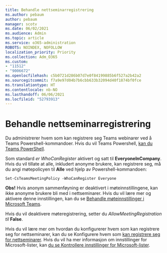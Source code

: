 ```yaml
---
title: Behandle nettseminarregistrering
ms.author: pebaum
author: pebaum
manager: scotv
ms.date: 06/02/2021
ms.audience: Admin
ms.topic: article
ms.service: o365-administration
ROBOTS: NOINDEX, NOFOLLOW
localization_priority: Priority
ms.collection: Adm_O365
ms.custom:
- "11512"
- "9006672"
ms.openlocfilehash: c5b0721d286b07d7e0f84199885b6f527a2b42a2
ms.sourcegitcommit: f7a9e97d04b7b6cbb633b32094d40f1874bf0fce
ms.translationtype: HT
ms.contentlocale: nb-NO
ms.lasthandoff: 06/06/2021
ms.locfileid: "52793913"
---
```

# <a name="manage-webinar-registration"></a>Behandle nettseminarregistrering

Du administrerer hvem som kan registrere seg Teams webinarer ved å Teams Powershell-kommandoer. Hvis du vil Teams Powershell, [kan du Teams PowerShell](/microsoftteams/teams-powershell-install). 

Som standard *er WhoCanRegister* aktivert og satt til **EveryoneInCompany**. Hvis du vil tillate at alle, inkludert anonyme brukere, kan registrere seg, må du angi møtepolicyen til **Alle** ved hjelp av Powershell-kommandoen:

`Set-CsTeamsMeetingPolicy -WhoCanRegister Everyone`

**Obs!** Hvis anonym sammenføyning er deaktivert i møteinnstillingene, kan ikke anonyme brukere bli med i nettseminarer. Hvis du vil lære mer og aktivere denne innstillingen, kan du se [Behandle møteinnstillinger i Microsoft Teams](/microsoftteams/meeting-settings-in-teams).

Hvis du vil deaktivere møteregistrering, setter du *AllowMeetingRegistration til* **False**.

Hvis du vil lære mer om hvordan du konfigurerer hvem som kan registrere seg for nettseminarer, kan du se Konfigurere hvem som [kan registrere seg for nettseminarer](/microsoftteams/set-up-webinars?source=docs#configure-who-can-register-for-webinars). Hvis du vil ha mer informasjon om innstillinger for Microsoft-lister, kan [du se Kontrollere innstillinger for Microsoft-lister](/sharepoint/control-lists).

